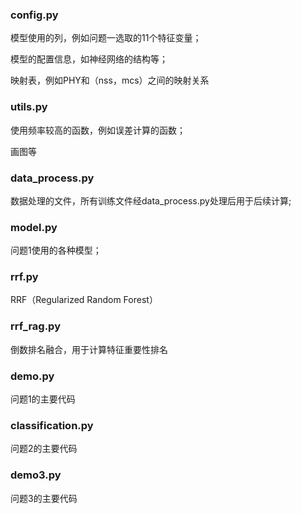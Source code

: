 ### config.py

模型使用的列，例如问题一选取的11个特征变量；

模型的配置信息，如神经网络的结构等；

映射表，例如PHY和（nss，mcs）之间的映射关系

### utils.py

使用频率较高的函数，例如误差计算的函数；

画图等

### data_process.py

数据处理的文件，所有训练文件经data_process.py处理后用于后续计算;

### model.py

问题1使用的各种模型；

### rrf.py

RRF（Regularized Random Forest）

### rrf_rag.py

倒数排名融合，用于计算特征重要性排名

### demo.py

问题1的主要代码

### classification.py

问题2的主要代码

### demo3.py

问题3的主要代码
